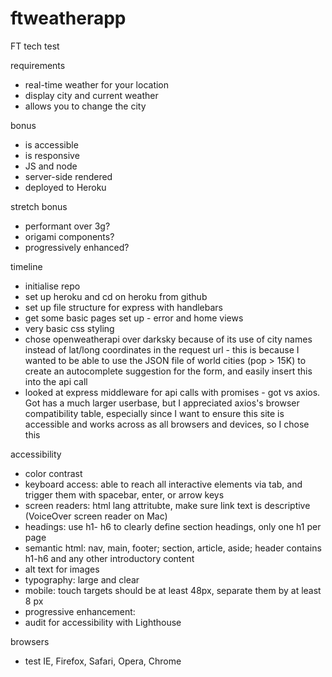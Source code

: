# ftweatherapp
FT tech test

requirements

- real-time weather for your location
- display city and current weather
- allows you to change the city

bonus

- is accessible
- is responsive
- JS and node
- server-side rendered
- deployed to Heroku

stretch bonus

- performant over 3g?
- origami components?
- progressively enhanced?

timeline

- initialise repo
- set up heroku and cd on heroku from github
- set up file structure for express with handlebars
- get some basic pages set up - error and home views
- very basic css styling
- chose openweatherapi over darksky because of its use of city names instead of lat/long coordinates in the request url - this is because I wanted to be able to use the JSON file of world cities (pop > 15K) to create an autocomplete suggestion for the form, and easily insert this into the api call
- looked at express middleware for api calls with promises - got vs axios. Got has a much larger userbase, but I appreciated axios's browser compatibility table, especially since I want to ensure this site is accessible and works across as all browsers and devices, so I chose this

accessibility

- color contrast
- keyboard access: able to reach all interactive elements via tab, and trigger them with spacebar, enter, or arrow keys
- screen readers: html lang attritubte, make sure link text is descriptive (VoiceOver screen reader on Mac)
- headings: use h1- h6 to clearly define section headings, only one h1 per page
- semantic html: nav, main, footer; section, article, aside; header contains h1-h6 and any other introductory content
- alt text for images
- typography: large and clear
- mobile: touch targets should be at least 48px, separate them by at least 8 px
- progressive enhancement: 
- audit for accessibility with Lighthouse

browsers

- test IE, Firefox, Safari, Opera, Chrome

